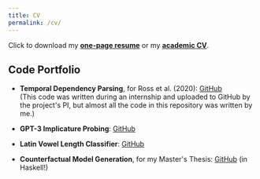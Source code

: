 ```yaml
---
title: CV
permalink: /cv/
---
```


Click to download my **[one-page resume](/assets/HayleyRossResume.pdf)** or my **[academic CV](/assets/HayleyRossCV-2024.pdf)**.

## Code Portfolio

* **Temporal Dependency Parsing**, for Ross et al. (2020): [GitHub](https://github.com/bnmin/tdp_ranking)   
(This code was written during an internship and uploaded to GitHub by the project's PI, but almost all the code in this repository was written by me.)

* **GPT-3 Implicature Probing**: [GitHub](https://github.com/rossh2/gpt3-implicature-probing)

* **Latin Vowel Length Classifier**: [GitHub](https://github.com/rossh2/latin-vowel-length)

* **Counterfactual Model Generation**, for my Master's Thesis: [GitHub](https://github.com/rossh2/counterfactual-model-generation) (in Haskell!)
